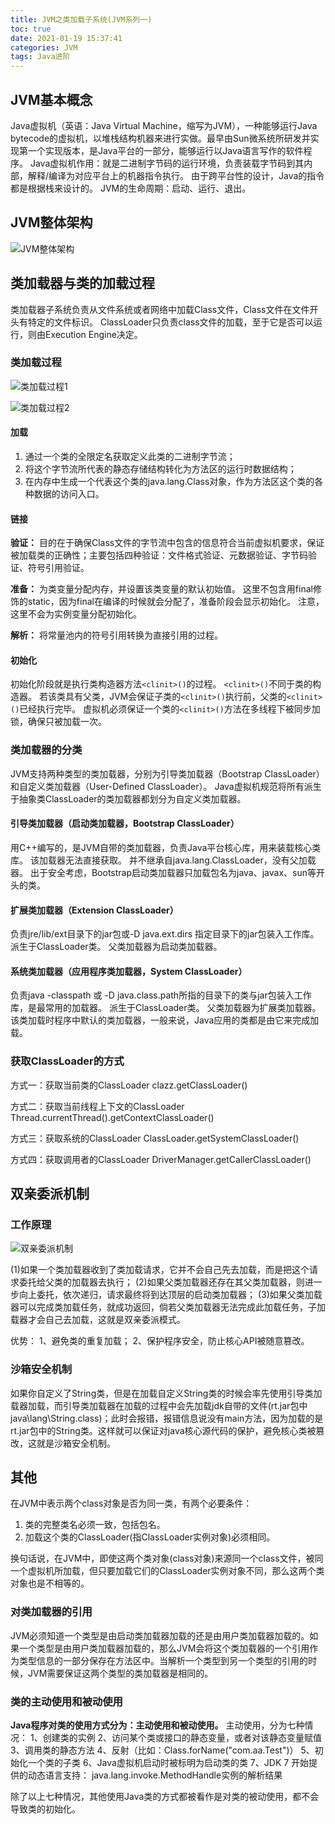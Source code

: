 ```yaml
---
title: JVM之类加载子系统(JVM系列一)
toc: true
date: 2021-01-19 15:37:41
categories: JVM
tags: Java进阶
---
```



## JVM基本概念
Java虚拟机（英语：Java Virtual Machine，缩写为JVM），一种能够运行Java bytecode的虚拟机，以堆栈结构机器来进行实做。最早由Sun微系统所研发并实现第一个实现版本，是Java平台的一部分，能够运行以Java语言写作的软件程序。<!--more-->
Java虚拟机作用：就是二进制字节码的运行环境，负责装载字节码到其内部，解释/编译为对应平台上的机器指令执行。
由于跨平台性的设计，Java的指令都是根据栈来设计的。
JVM的生命周期：启动、运行、退出。

## JVM整体架构
![JVM整体架构](https://github.com/BlueOzone/BlueOzone.github.io/blob/hexo/source/_posts/img/JVM%E6%95%B4%E4%BD%93%E7%BB%93%E6%9E%84.png?raw=true)

## 类加载器与类的加载过程

类加载器子系统负责从文件系统或者网络中加载Class文件，Class文件在文件开头有特定的文件标识。
ClassLoader只负责class文件的加载，至于它是否可以运行，则由Execution Engine决定。


### 类加载过程

![类加载过程1](https://github.com/BlueOzone/BlueOzone.github.io/blob/hexo/source/_posts/img/%E7%B1%BB%E5%8A%A0%E8%BD%BD%E8%BF%87%E7%A8%8B-%E6%95%B4%E4%BD%93.png?raw=true)

![类加载过程2](https://github.com/BlueOzone/BlueOzone.github.io/blob/hexo/source/_posts/img/%E7%B1%BB%E5%8A%A0%E8%BD%BD%E8%BF%87%E7%A8%8B-%E7%BB%86%E8%8A%82.png?raw=true)

#### 加载
1. 通过一个类的全限定名获取定义此类的二进制字节流；
2. 将这个字节流所代表的静态存储结构转化为方法区的运行时数据结构；
3. 在内存中生成一个代表这个类的java.lang.Class对象，作为方法区这个类的各种数据的访问入口。

#### 链接
**验证：**
目的在于确保Class文件的字节流中包含的信息符合当前虚拟机要求，保证被加载类的正确性；主要包括四种验证：文件格式验证、元数据验证、字节码验证、符号引用验证。

**准备：**
为类变量分配内存，并设置该类变量的默认初始值。
这里不包含用final修饰的static，因为final在编译的时候就会分配了，准备阶段会显示初始化。
注意，这里不会为实例变量分配初始化。

**解析：**
将常量池内的符号引用转换为直接引用的过程。

#### 初始化
初始化阶段就是执行类构造器方法`<clinit>()`的过程。
`<clinit>()`不同于类的构造器。
若该类具有父类，JVM会保证子类的`<clinit>()`执行前，父类的`<clinit>()`已经执行完毕。
虚拟机必须保证一个类的`<clinit>()`方法在多线程下被同步加锁，确保只被加载一次。

### 类加载器的分类
JVM支持两种类型的类加载器，分别为引导类加载器（Bootstrap ClassLoader）和自定义类加载器（User-Defined ClassLoader）。
Java虚拟机规范将所有派生于抽象类ClassLoader的类加载器都划分为自定义类加载器。

#### 引导类加载器（启动类加载器，Bootstrap ClassLoader）
用C++编写的，是JVM自带的类加载器，负责Java平台核心库，用来装载核心类库。
该加载器无法直接获取。
并不继承自java.lang.ClassLoader，没有父加载器。
出于安全考虑，Bootstrap启动类加载器只加载包名为java、javax、sun等开头的类。

#### 扩展类加载器（Extension ClassLoader）
负责jre/lib/ext目录下的jar包或-D java.ext.dirs 指定目录下的jar包装入工作库。派生于ClassLoader类。
父类加载器为启动类加载器。

#### 系统类加载器（应用程序类加载器，System ClassLoader）
负责java -classpath 或 -D java.class.path所指的目录下的类与jar包装入工作库，是最常用的加载器。
派生于ClassLoader类。
父类加载器为扩展类加载器。
该类加载时程序中默认的类加载器，一般来说，Java应用的类都是由它来完成加载。

### 获取ClassLoader的方式
方式一：获取当前类的ClassLoader
clazz.getClassLoader()

方式二：获取当前线程上下文的ClassLoader
Thread.currentThread().getContextClassLoader()

方式三：获取系统的ClassLoader
ClassLoader.getSystemClassLoader()

方式四：获取调用者的ClassLoader
DriverManager.getCallerClassLoader()


## 双亲委派机制
### 工作原理
![双亲委派机制](https://github.com/BlueOzone/BlueOzone.github.io/blob/hexo/source/_posts/img/%E5%8F%8C%E4%BA%B2%E5%A7%94%E6%B4%BE%E6%9C%BA%E5%88%B6.png?raw=true)


(1)如果一个类加载器收到了类加载请求，它并不会自己先去加载，而是把这个请求委托给父类的加载器去执行；
(2)如果父类加载器还存在其父类加载器，则进一步向上委托，依次递归，请求最终将到达顶层的启动类加载器；
(3)如果父类加载器可以完成类加载任务，就成功返回，倘若父类加载器无法完成此加载任务，子加载器才会自己去加载，这就是双亲委派模式。

优势：
1、避免类的重复加载；
2、保护程序安全，防止核心API被随意篡改。

### 沙箱安全机制

如果你自定义了String类，但是在加载自定义String类的时候会率先使用引导类加载器加载，而引导类加载器在加载的过程中会先加载jdk自带的文件(rt.jar包中java\lang\String.class)；此时会报错，报错信息说没有main方法，因为加载的是rt.jar包中的String类。这样就可以保证对java核心源代码的保护，避免核心类被篡改，这就是沙箱安全机制。


## 其他

在JVM中表示两个class对象是否为同一类，有两个必要条件：
1. 类的完整类名必须一致，包括包名。
2. 加载这个类的ClassLoader(指ClassLoader实例对象)必须相同。

换句话说，在JVM中，即使这两个类对象(class对象)来源同一个class文件，被同一个虚拟机所加载，但只要加载它们的ClassLoader实例对象不同，那么这两个类对象也是不相等的。

### 对类加载器的引用
JVM必须知道一个类型是由启动类加载器加载的还是由用户类加载器加载的。如果一个类型是由用户类加载器加载的，那么JVM会将这个类加载器的一个引用作为类型信息的一部分保存在方法区中。当解析一个类型到另一个类型的引用的时候，JVM需要保证这两个类型的类加载器是相同的。


### 类的主动使用和被动使用
**Java程序对类的使用方式分为：主动使用和被动使用。**
主动使用，分为七种情况：
1、创建类的实例
2、访问某个类或接口的静态变量，或者对该静态变量赋值
3、调用类的静态方法
4、反射（比如：Class.forName("com.aa.Test")）
5、初始化一个类的子类
6、Java虚拟机启动时被标明为启动类的类
7、JDK 7 开始提供的动态语言支持：
   java.lang.invoke.MethodHandle实例的解析结果

除了以上七种情况，其他使用Java类的方式都被看作是对类的被动使用，都不会导致类的初始化。